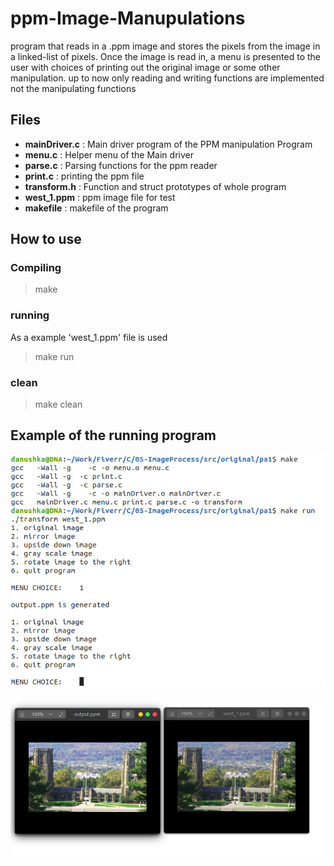 # ppm-Image-Manupulations
program that reads in a .ppm image and stores the pixels
from the image in a linked-list of pixels. Once the image is read in, a menu is presented to the
user with choices of printing out the original image or some other manipulation.
up to now only reading and writing functions are implemented not the manipulating functions

## Files
- **mainDriver.c**  : Main driver program of the PPM manipulation Program
- **menu.c**        : Helper menu of the Main driver
- **parse.c**       : Parsing functions for the ppm reader
- **print.c**       : printing the ppm file
- **transform.h**   : Function and struct prototypes of whole program
- **west_1.ppm**    : ppm image file for test
- **makefile**      : makefile of the program

## How to use

### Compiling

> make

### running 
  As a example 'west_1.ppm' file is used

> make run

### clean

> make clean

## Example of the running program

![Termian examlle](/images/term.png)


![output](/images/output.png)
